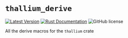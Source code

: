 # `thallium_derive`

[![Latest Version](https://img.shields.io/crates/v/thallium_derive.svg)](https://crates.io/crates/thallium_derive)
[![Rust Documentation](https://docs.rs/thallium_derive/badge.svg)](https://docs.rs/thallium_derive)
![GitHub license](https://img.shields.io/badge/license-MIT-blue.svg)

All the derive macros for the `thallium` crate
